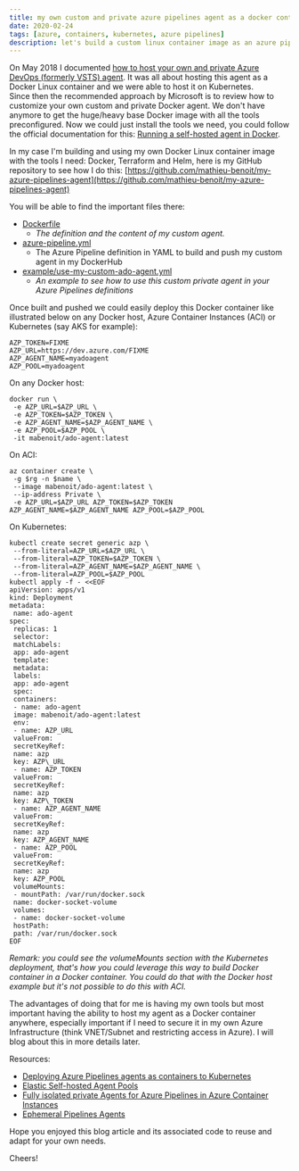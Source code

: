 ```yaml
---
title: my own custom and private azure pipelines agent as a docker container
date: 2020-02-24
tags: [azure, containers, kubernetes, azure pipelines]
description: let's build a custom linux container image as an azure pipelines agent.
---
```

On May 2018 I documented [how to host your own and private Azure DevOps (formerly VSTS) agent](https://alwaysupalwayson.blogspot.com/2018/05/host-your-private-vsts-linux-agent-in.html). It was all about hosting this agent as a Docker Linux container and we were able to host it on Kubernetes.  
Since then the recommended approach by Microsoft is to review how to customize your own custom and private Docker agent. We don't have anymore to get the huge/heavy base Docker image with all the tools preconfigured. Now we could just install the tools we need, you could follow the official documentation for this: [Running a self-hosted agent in Docker](https://docs.microsoft.com/en-us/azure/devops/pipelines/agents/docker#linux).

In my case I'm building and using my own Docker Linux container image with the tools I need: Docker, Terraform and Helm, here is my GitHub repository to see how I do this: [https://github.com/mathieu-benoit/my-azure-pipelines-agent](https://github.com/mathieu-benoit/my-azure-pipelines-agent)

You will be able to find the important files there:
- [Dockerfile](https://github.com/mathieu-benoit/my-azure-pipelines-agent/blob/master/Dockerfile)
    - _The definition and the content of my custom agent._
- [azure-pipeline.yml](https://github.com/mathieu-benoit/my-azure-pipelines-agent/blob/master/azure-pipeline.yml)
    - The Azure Pipeline definition in YAML to build and push my custom agent in my DockerHub
- [example/use-my-custom-ado-agent.yml](https://github.com/mathieu-benoit/my-azure-pipelines-agent/blob/master/example/use-my-custom-ado-agent.yml)
    -  _An example to see how to use this custom private agent in your Azure Pipelines definitions_

Once built and pushed we could easily deploy this Docker container like illustrated below on any Docker host, Azure Container Instances (ACI) or Kubernetes (say AKS for example):
```
AZP_TOKEN=FIXME
AZP_URL=https://dev.azure.com/FIXME
AZP_AGENT_NAME=myadoagent
AZP_POOL=myadoagent
```

On any Docker host:
```
docker run \
 -e AZP_URL=$AZP_URL \
 -e AZP_TOKEN=$AZP_TOKEN \
 -e AZP_AGENT_NAME=$AZP_AGENT_NAME \
 -e AZP_POOL=$AZP_POOL \
 -it mabenoit/ado-agent:latest
```

On ACI:
```
az container create \
 -g $rg -n $name \
 --image mabenoit/ado-agent:latest \
 --ip-address Private \
 -e AZP_URL=$AZP_URL AZP_TOKEN=$AZP_TOKEN AZP_AGENT_NAME=$AZP_AGENT_NAME AZP_POOL=$AZP_POOL
```

On Kubernetes:
```
kubectl create secret generic azp \
 --from-literal=AZP_URL=$AZP_URL \
 --from-literal=AZP_TOKEN=$AZP_TOKEN \
 --from-literal=AZP_AGENT_NAME=$AZP_AGENT_NAME \
 --from-literal=AZP_POOL=$AZP_POOL
kubectl apply -f - <<EOF
apiVersion: apps/v1
kind: Deployment
metadata:
 name: ado-agent
spec:
 replicas: 1
 selector:
 matchLabels:
 app: ado-agent
 template:
 metadata:
 labels:
 app: ado-agent
 spec:
 containers:
 - name: ado-agent
 image: mabenoit/ado-agent:latest
 env:
 - name: AZP_URL
 valueFrom:
 secretKeyRef:
 name: azp
 key: AZP\_URL
 - name: AZP_TOKEN
 valueFrom:
 secretKeyRef:
 name: azp
 key: AZP\_TOKEN
 - name: AZP_AGENT_NAME
 valueFrom:
 secretKeyRef:
 name: azp  
 key: AZP_AGENT_NAME
 - name: AZP_POOL
 valueFrom:
 secretKeyRef:
 name: azp
 key: AZP_POOL
 volumeMounts:
 - mountPath: /var/run/docker.sock
 name: docker-socket-volume
 volumes:
 - name: docker-socket-volume
 hostPath:
 path: /var/run/docker.sock
EOF
```

_Remark: you could see the volumeMounts section with the Kubernetes deployment, that's how you could leverage this way to build Docker container in a Docker container. You could do that with the Docker host example but it's not possible to do this with ACI._

The advantages of doing that for me is having my own tools but most important having the ability to host my agent as a Docker container anywhere, especially important if I need to secure it in my own Azure Infrastructure (think VNET/Subnet and restricting access in Azure). I will blog about this in more details later.

Resources:
- [Deploying Azure Pipelines agents as containers to Kubernetes](https://juliocasal.com/2020/01/14/deploying-azure-pipelines-agents-as-containers-to-kubernetes/)
- [Elastic Self-hosted Agent Pools](https://github.com/microsoft/azure-pipelines-agent/blob/master/docs/design/byos.md)
- [Fully isolated private Agents for Azure Pipelines in Azure Container Instances](https://www.henrybeen.nl/fully-isolated-private-agents-for-azure-pipelines-in-azure-container-instances/)
- [Ephemeral Pipelines Agents](https://github.com/microsoft/azure-pipelines-ephemeral-agents)

Hope you enjoyed this blog article and its associated code to reuse and adapt for your own needs.

Cheers!